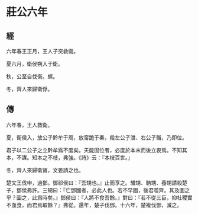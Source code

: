 # 莊公六年
## 經

六年春王正月，王人子突救衛。

夏六月，衛侯朔入于衛。

秋，公至自伐衛。螟。

冬，齊人來歸衛俘。

## 傳

六年春，王人救衛。

夏，衛侯入，放公子黔牟于周，放甯跪于秦，殺左公子泄、右公子職，乃即位。

君子以二公子之立黔牟爲不度矣。夫能固位者，必度於本末而後立衷焉。不知其本，不謀。知本之不枝，弗強。《詩》云：『本枝百世。』

冬，齊人來歸衛寶，文姜請之也。

楚文王伐申，過鄧。鄧祁侯曰：『吾甥也。』止而享之。騅甥、聃甥、養甥請殺楚子，鄧侯弗許。三甥曰：『亡鄧國者，必此人也。若不早圖，後君噬齊。其及圖之乎？圖之，此爲時矣。』鄧侯曰：『人將不食吾餘。』對曰：『若不從三臣，抑社稷實不血食，而君焉取餘？』弗從。還年，楚子伐鄧。十六年，楚複伐鄧，滅之。


